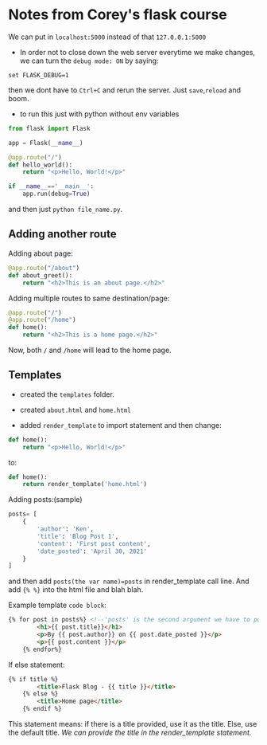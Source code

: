 # Notes from Corey's flask course 

We can put in `localhost:5000` instead of that `127.0.0.1:5000`
- In order not to close down the web server everytime we make changes, we can turn the `debug mode: ON` by saying:
```
set FLASK_DEBUG=1
```
then we dont have to `Ctrl+C` and rerun the server. Just `save`,`reload` and boom.

- to run this just with python without env variables

```python
from flask import Flask

app = Flask(__name__)

@app.route("/")
def hello_world():
    return "<p>Hello, World!</p>"

if __name__=='__main__':
    app.run(debug=True)
```
and then just `python file_name.py`.

## Adding another route

Adding about page:
```python
@app.route("/about")
def about_greet():
    return "<h2>This is an about page.</h2>"
```

Adding multiple routes to same destination/page:
```python
@app.route("/")
@app.route("/home")
def home():
    return "<h2>This is a home page.</h2>"
```
Now, both `/` and `/home` will lead to the home page.

## Templates

- created the `templates` folder.
- created `about.html` and `home.html`
  
- added `render_template` to import statement and then change:
```python
def home():
    return "<p>Hello, World!</p>"
```
to:
```python
def home():
    return render_template('home.html')
```
Adding posts:(sample)
```python
posts= [
    {
        'author': 'Ken',
        'title': 'Blog Post 1',
        'content': 'First post content',
        'date_posted': 'April 30, 2021'
    }
]
```
and then add `posts(the var name)=posts` in render_template call line. And add `{% %}` into the html file and blah blah. 

Example template `code block`:
```html
{% for post in posts%} <!--'posts' is the second argument we have to put in the render template statement. (posts=posts)-->
        <h1>{{ post.title}}</h1>
        <p>By {{ post.author}} on {{ post.date_posted }}</p>
        <p>{{ post.content }}</p>
    {% endfor%}
```
If else statement:
```html
{% if title %}
        <title>Flask Blog - {{ title }}</title>
    {% else %}
        <title>Home page</title>
    {% endif %}
```
This statement means: if there is a title provided, use it as the title. Else, use the default title. *We can provide the title in the render_template statement.*
